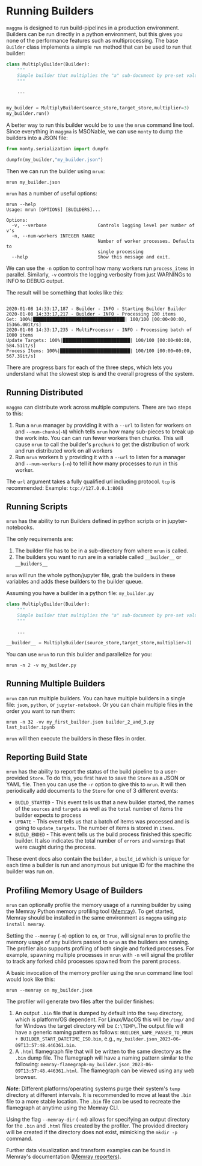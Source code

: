 # Running Builders

`maggma` is designed to run build-pipelines in a production environment. Builders can be run directly in a python environment, but this gives you none of the performance features such as multiprocessing. The base `Builder` class implements a simple `run` method that can be used to run that builder:

``` python
class MultiplyBuilder(Builder):
    """
    Simple builder that multiplies the "a" sub-document by pre-set value
    """

    ...


my_builder = MultiplyBuilder(source_store,target_store,multiplier=3)
my_builder.run()
```

A better way to run this builder would be to use the `mrun` command line tool. Since everything in `maggma` is MSONable, we can use `monty` to dump the builders into a JSON file:

``` python
from monty.serialization import dumpfn

dumpfn(my_builder,"my_builder.json")
```

Then we can run the builder using `mrun`:

``` shell
mrun my_builder.json
```

`mrun` has a number of useful options:

``` shell
mrun --help
Usage: mrun [OPTIONS] [BUILDERS]...

Options:
  -v, --verbose                   Controls logging level per number of v's
  -n, --num-workers INTEGER RANGE
                                  Number of worker processes. Defaults to
                                  single processing
  --help                          Show this message and exit.
```

We can use the `-n` option to control how many workers run `process_items` in parallel.
Similarly, `-v` controls the logging verbosity from just WARNINGs to INFO to DEBUG output.

The result will be something that looks like this:

``` shell

2020-01-08 14:33:17,187 - Builder - INFO - Starting Builder Builder
2020-01-08 14:33:17,217 - Builder - INFO - Processing 100 items
Get: 100%|██████████████████████████████████| 100/100 [00:00<00:00, 15366.00it/s]
2020-01-08 14:33:17,235 - MultiProcessor - INFO - Processing batch of 1000 items
Update Targets: 100%|█████████████████████████| 100/100 [00:00<00:00, 584.51it/s]
Process Items: 100%|██████████████████████████| 100/100 [00:00<00:00, 567.39it/s]
```

There are progress bars for each of the three steps, which lets you understand what the slowest step is and the overall progress of the system.

## Running Distributed

`maggma` can distribute work across multiple computers. There are two steps to this:

1. Run a `mrun` manager by providing it with a `--url` to listen for workers on and `--num-chunks`(`-N`) which tells `mrun` how many sub-pieces to break up the work into. You can can run fewer workers then chunks. This will cause `mrun` to call the builder's `prechunk` to get the distribution of work and run distributed work on all workers
2. Run `mrun` workers b y providing it with a `--url` to listen for a manager and `--num-workers` (`-n`) to tell it how many processes to run in this worker.

The `url` argument takes a fully qualified url including protocol. `tcp` is recommended:
Example: `tcp://127.0.0.1:8080`


## Running Scripts

`mrun` has the ability to run Builders defined in python scripts or in jupyter-notebooks.

The only requirements are:

1. The builder file has to be in a sub-directory from where `mrun` is called.
2. The builders you want to run are in a variable called `__builder__` or `__builders__`

`mrun` will run the whole python/jupyter file, grab the builders in these variables and adds these builders to the builder queue.

Assuming you have a builder in a python file: `my_builder.py`
``` python
class MultiplyBuilder(Builder):
    """
    Simple builder that multiplies the "a" sub-document by pre-set value
    """

    ...

__builder__ = MultiplyBuilder(source_store,target_store,multiplier=3)
```

You can use `mrun` to run this builder and parallelize for you:
``` shell
mrun -n 2 -v my_builder.py
```


## Running Multiple Builders

`mrun` can run multiple builders. You can have multiple builders in a single file: `json`, `python`, or `jupyter-notebook`. Or you can chain multiple files in the order you want to run them:
``` shell
mrun -n 32 -vv my_first_builder.json builder_2_and_3.py last_builder.ipynb
```

`mrun` will then execute the builders in these files in order.


## Reporting Build State

`mrun` has the ability to report the status of the build pipeline to a user-provided `Store`. To do this, you first have to save the `Store` as a JSON or YAML file. Then you can use the `-r` option to give this to `mrun`. It will then periodically add documents to the `Store` for one of 3 different events:

* `BUILD_STARTED` - This event tells us that a new builder started, the names of the `sources` and `targets` as well as the `total` number of items the builder expects to process
* `UPDATE` - This event tells us that a batch of items was processed and is going to `update_targets`. The number of items is stored in `items`.
* `BUILD_ENDED` - This event tells us the build process finished this specific builder. It also indicates the total number of `errors` and `warnings` that were caught during the process.

These event docs also contain the `builder`, a `build_id` which is unique for each time a builder is run and anonymous but unique ID for the machine the builder was run on.


## Profiling Memory Usage of Builders

`mrun` can optionally profile the memory usage of a running builder by using the Memray Python memory profiling tool ([Memray](https://github.com/bloomberg/memray)). To get started, Memray should be installed in the same environment as `maggma` using `pip install memray`.

Setting the `--memray` (`-m`) option to `on`, or `True`, will signal `mrun` to profile the memory usage of any builders passed to `mrun` as the builders are running. The profiler also supports profiling of both single and forked processes. For example, spawning multiple processes in `mrun` with `-n` will signal the profiler to track any forked child processes spawned from the parent process.

A basic invocation of the memory profiler using the `mrun` command line tool would look like this:
``` shell
mrun --memray on my_builder.json
```

The profiler will generate two files after the builder finishes:
1. An output `.bin` file that is dumped by default into the `temp` directory, which is platform/OS dependent. For Linux/MacOS this will be `/tmp/` and for Windows the target directory will be `C:\TEMP\`.The output file will have a generic naming pattern as follows: `BUILDER_NAME_PASSED_TO_MRUN + BUILDER_START_DATETIME_ISO.bin`, e.g., `my_builder.json_2023-06-09T13:57:48.446361.bin`.
2. A `.html` flamegraph file that will be written to the same directory as the `.bin` dump file. The flamegraph will have a naming pattern similar to the following: `memray-flamegraph-my_builder.json_2023-06-09T13:57:48.446361.html`. The flamegraph can be viewed using any web browser.

***Note***: Different platforms/operating systems purge their system's `temp` directory at different intervals. It is recommended to move at least the `.bin` file to a more stable location. The `.bin` file can be used to recreate the flamegraph at anytime using the Memray CLI.

Using the flag `--memray-dir` (`-md`) allows for specifying an output directory for the `.bin` and `.html` files created by the profiler. The provided directory will be created if the directory does not exist, mimicking the `mkdir -p` command.

Further data visualization and transform examples can be found in Memray's documentation ([Memray reporters](https://bloomberg.github.io/memray/live.html)).
